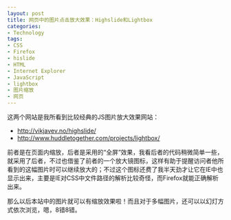 ```yaml
---
layout: post
title: 网页中的图片点击放大效果：Highslide和Lightbox
categories:
- Technology
tags:
- CSS
- Firefox
- hislide
- HTML
- Internet Explorer
- JavaScript
- lightbox
- 图片缩放
- 网页
---
```


这两个网站是我所看到比较经典的JS图片放大效果网站：

- <http://vikjavev.no/highslide/>
- <http://www.huddletogether.com/projects/lightbox/>

前者是在页面内缩放，后者是采用的“全屏”效果，我看后者的代码稍微简单一些，就采用了后者，不过也借鉴了前者的一个放大镜图标，这样有助于提醒访问者他所看到的这幅图片时可以继续放大的；不过这个图标还费了我半天劲才让它在IE中也显示出来，主要是IE对CSS中文件路径的解析比较奇怪，而Firefox就能正确解析出来。

那么以后本站中的图片就可以有缩放效果啦！而且对于多幅图片，还可以以幻灯方式依次浏览，嗯，8错8错。

